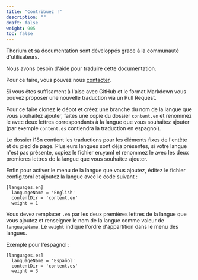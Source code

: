 ```yaml
---
title: "Contribuez !"
description: ""
draft: false
weight: 905
toc: false
---
```


Thorium et sa documentation sont développés grace à la communauté d'utilisateurs.

Nous avons besoin d'aide pour traduire cette documentation. 

Pour ce faire, vous pouvez nous     <a href="https://www.edrlab.org/contact/">contacter</a>.

Si vous êtes suffisament à l'aise avec GitHub et le format Markdown vous pouvez proposer une nouvelle traduction via un Pull Request. 

Pour ce faire clonez le dépot et créez une branche du nom de la langue que vous souhaitez ajouter, faites une copie du dossier `content.en` et renommez le avec deux lettres correspondants à la langue que vous souhaitez ajouter (par exemple `content.es` contiendra la traduction en espagnol). 

Le dossier i18n contient les traductions pour les éléments fixes de l'entête et du pied de page. Plusieurs langues sont déja présentes, si votre langue n'est pas présente, copiez le fichier en.yaml et renommez le avec les deux premieres lettres de la langue que vous souhaitez ajouter. 

Enfin pour activer le menu de la langue que vous ajoutez, éditez le fichier config.toml et ajoutez la langue avec le code suivant : 

```
[languages.en]
  languageName = 'English'
  contentDir = 'content.en'
  weight = 1
```
Vous devez remplacer `.en` par les deux premières lettres de la langue que vous ajoutez et renseigner le nom de la langue comme valeur de `languageName`. Le `weight` indique l'ordre d'appartition dans le menu des langues. 

Exemple pour l'espagnol : 
```
[languages.es]
  languageName = 'Español'
  contentDir = 'content.es'
  weight = 3
```

